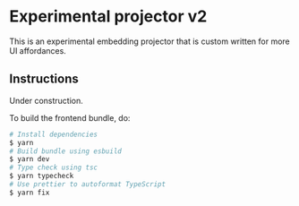 # Experimental projector v2

This is an experimental embedding projector that is custom written for more UI affordances.

## Instructions

Under construction.

To build the frontend bundle, do:
```bash
# Install dependencies
$ yarn
# Build bundle using esbuild
$ yarn dev
# Type check using tsc
$ yarn typecheck
# Use prettier to autoformat TypeScript
$ yarn fix
```
